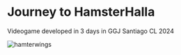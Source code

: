 # Journey to HamsterHalla
Videogame developed in 3 days in GGJ Santiago CL 2024
 
![hamterwings](https://github.com/SeniorZas/Journey-to-HamsterHalla/assets/68563714/0546fc7f-4d51-4cf6-b89b-845bfa346138)
